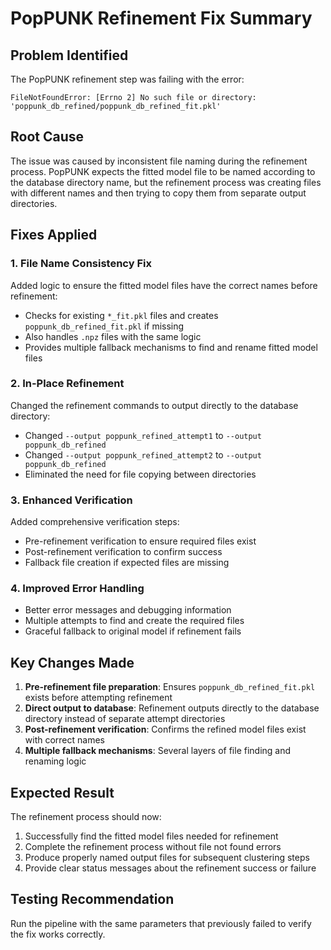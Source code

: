 # PopPUNK Refinement Fix Summary

## Problem Identified
The PopPUNK refinement step was failing with the error:
```
FileNotFoundError: [Errno 2] No such file or directory: 'poppunk_db_refined/poppunk_db_refined_fit.pkl'
```

## Root Cause
The issue was caused by inconsistent file naming during the refinement process. PopPUNK expects the fitted model file to be named according to the database directory name, but the refinement process was creating files with different names and then trying to copy them from separate output directories.

## Fixes Applied

### 1. File Name Consistency Fix
Added logic to ensure the fitted model files have the correct names before refinement:
- Checks for existing `*_fit.pkl` files and creates `poppunk_db_refined_fit.pkl` if missing
- Also handles `.npz` files with the same logic
- Provides multiple fallback mechanisms to find and rename fitted model files

### 2. In-Place Refinement
Changed the refinement commands to output directly to the database directory:
- Changed `--output poppunk_refined_attempt1` to `--output poppunk_db_refined`
- Changed `--output poppunk_refined_attempt2` to `--output poppunk_db_refined`
- Eliminated the need for file copying between directories

### 3. Enhanced Verification
Added comprehensive verification steps:
- Pre-refinement verification to ensure required files exist
- Post-refinement verification to confirm success
- Fallback file creation if expected files are missing

### 4. Improved Error Handling
- Better error messages and debugging information
- Multiple attempts to find and create the required files
- Graceful fallback to original model if refinement fails

## Key Changes Made

1. **Pre-refinement file preparation**: Ensures `poppunk_db_refined_fit.pkl` exists before attempting refinement
2. **Direct output to database**: Refinement outputs directly to the database directory instead of separate attempt directories
3. **Post-refinement verification**: Confirms the refined model files exist with correct names
4. **Multiple fallback mechanisms**: Several layers of file finding and renaming logic

## Expected Result
The refinement process should now:
1. Successfully find the fitted model files needed for refinement
2. Complete the refinement process without file not found errors
3. Produce properly named output files for subsequent clustering steps
4. Provide clear status messages about the refinement success or failure

## Testing Recommendation
Run the pipeline with the same parameters that previously failed to verify the fix works correctly.